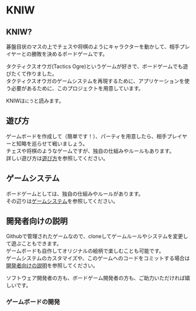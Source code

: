 
# KNIW

## KNIW?
碁盤目状のマスの上でチェスや将棋のようにキャラクターを動かして、相手プレイヤーとの勝敗を決めるボードゲームです。  

タクティクスオウガ(Tactics Ogre)というゲームが好きで、ボードゲームでも遊びたくて作りました。  
タクティクスオウガのゲームシステムを再現するために、アプリケーションを使う必要があるために、このプロジェクトを用意しています。  

KNIWは`にう`と読みます。  

## 遊び方
ゲームボードを作成して（簡単です！）、パーティを用意したら、相手プレイヤーと知略を巡らせて戦いましょう。  
チェスや将棋のようなゲームですが、独自の仕組みやルールもあります。  
詳しい遊び方は[遊び方](/docs/play/how_to_play.md)を参照してください。  

## ゲームシステム
ボードゲームとしては、独自の仕組みやルールがあります。  
その辺りは[ゲームシステム](/docs/system/game_system.md)を参照してください。  

## 開発者向けの説明

Githubで管理されたゲームなので、cloneしてゲームルールやシステムを変更して遊ぶこともできます。  
ゲームボードも自作してオリジナルの絵柄で楽しむことも可能です。  
ゲームシステムのカスタマイズや、このゲームへのコードをコミットする場合は[開発者向けの説明](/docs/develop/how_to_develop.md)を参照してください。  

ソフトウェア開発者の方も、ボードゲーム開発者の方も、ご助力いただければ嬉しいです。

### ゲームボードの開発

